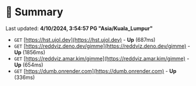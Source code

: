 # 📖 Summary
Last updated: **4/10/2024, 3:54:57 PG "Asia/Kuala_Lumpur"**

- `GET` [https://hst.ujol.dev](https://hst.ujol.dev) - **Up** (687ms)
- `GET` [https://reddviz.deno.dev/gimme](https://reddviz.deno.dev/gimme) - **Up** (1856ms)
- `GET` [https://reddviz.amar.kim/gimme](https://reddviz.amar.kim/gimme) - **Up** (654ms)
- `GET` [https://dumb.onrender.com](https://dumb.onrender.com) - **Up** (336ms)
